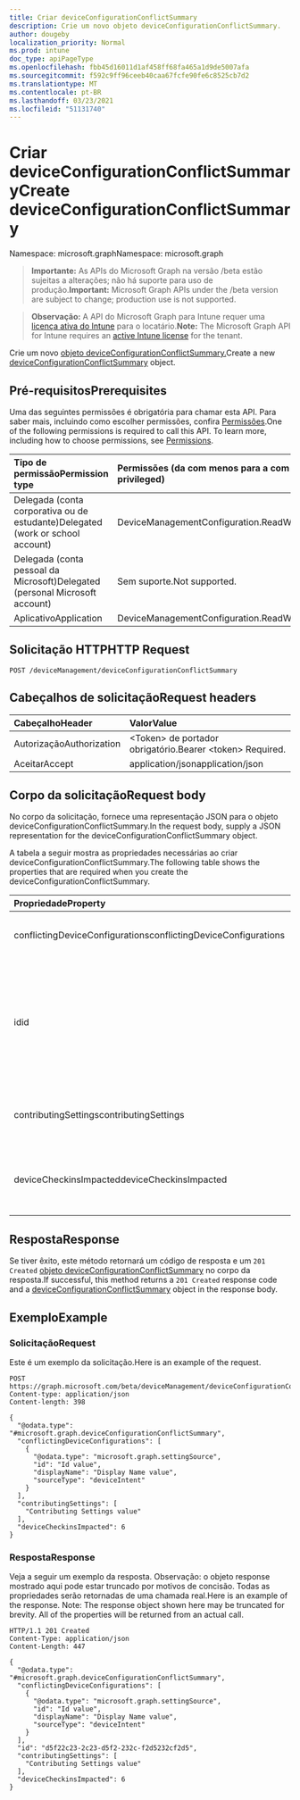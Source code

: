 ```yaml
---
title: Criar deviceConfigurationConflictSummary
description: Crie um novo objeto deviceConfigurationConflictSummary.
author: dougeby
localization_priority: Normal
ms.prod: intune
doc_type: apiPageType
ms.openlocfilehash: fbb45d16011d1af458ff68fa465a1d9de5007afa
ms.sourcegitcommit: f592c9ff96ceeb40caa67fcfe90fe6c8525cb7d2
ms.translationtype: MT
ms.contentlocale: pt-BR
ms.lasthandoff: 03/23/2021
ms.locfileid: "51131740"
---
```

# <a name="create-deviceconfigurationconflictsummary"></a><span data-ttu-id="357ce-103">Criar deviceConfigurationConflictSummary</span><span class="sxs-lookup"><span data-stu-id="357ce-103">Create deviceConfigurationConflictSummary</span></span>

<span data-ttu-id="357ce-104">Namespace: microsoft.graph</span><span class="sxs-lookup"><span data-stu-id="357ce-104">Namespace: microsoft.graph</span></span>

> <span data-ttu-id="357ce-105">**Importante:** As APIs do Microsoft Graph na versão /beta estão sujeitas a alterações; não há suporte para uso de produção.</span><span class="sxs-lookup"><span data-stu-id="357ce-105">**Important:** Microsoft Graph APIs under the /beta version are subject to change; production use is not supported.</span></span>

> <span data-ttu-id="357ce-106">**Observação:** A API do Microsoft Graph para Intune requer uma [licença ativa do Intune](https://go.microsoft.com/fwlink/?linkid=839381) para o locatário.</span><span class="sxs-lookup"><span data-stu-id="357ce-106">**Note:** The Microsoft Graph API for Intune requires an [active Intune license](https://go.microsoft.com/fwlink/?linkid=839381) for the tenant.</span></span>

<span data-ttu-id="357ce-107">Crie um novo [objeto deviceConfigurationConflictSummary.](../resources/intune-deviceconfig-deviceconfigurationconflictsummary.md)</span><span class="sxs-lookup"><span data-stu-id="357ce-107">Create a new [deviceConfigurationConflictSummary](../resources/intune-deviceconfig-deviceconfigurationconflictsummary.md) object.</span></span>

## <a name="prerequisites"></a><span data-ttu-id="357ce-108">Pré-requisitos</span><span class="sxs-lookup"><span data-stu-id="357ce-108">Prerequisites</span></span>
<span data-ttu-id="357ce-p101">Uma das seguintes permissões é obrigatória para chamar esta API. Para saber mais, incluindo como escolher permissões, confira [Permissões](/graph/permissions-reference).</span><span class="sxs-lookup"><span data-stu-id="357ce-p101">One of the following permissions is required to call this API. To learn more, including how to choose permissions, see [Permissions](/graph/permissions-reference).</span></span>

|<span data-ttu-id="357ce-111">Tipo de permissão</span><span class="sxs-lookup"><span data-stu-id="357ce-111">Permission type</span></span>|<span data-ttu-id="357ce-112">Permissões (da com menos para a com mais privilégios)</span><span class="sxs-lookup"><span data-stu-id="357ce-112">Permissions (from least to most privileged)</span></span>|
|:---|:---|
|<span data-ttu-id="357ce-113">Delegada (conta corporativa ou de estudante)</span><span class="sxs-lookup"><span data-stu-id="357ce-113">Delegated (work or school account)</span></span>|<span data-ttu-id="357ce-114">DeviceManagementConfiguration.ReadWrite.All</span><span class="sxs-lookup"><span data-stu-id="357ce-114">DeviceManagementConfiguration.ReadWrite.All</span></span>|
|<span data-ttu-id="357ce-115">Delegada (conta pessoal da Microsoft)</span><span class="sxs-lookup"><span data-stu-id="357ce-115">Delegated (personal Microsoft account)</span></span>|<span data-ttu-id="357ce-116">Sem suporte.</span><span class="sxs-lookup"><span data-stu-id="357ce-116">Not supported.</span></span>|
|<span data-ttu-id="357ce-117">Aplicativo</span><span class="sxs-lookup"><span data-stu-id="357ce-117">Application</span></span>|<span data-ttu-id="357ce-118">DeviceManagementConfiguration.ReadWrite.All</span><span class="sxs-lookup"><span data-stu-id="357ce-118">DeviceManagementConfiguration.ReadWrite.All</span></span>|

## <a name="http-request"></a><span data-ttu-id="357ce-119">Solicitação HTTP</span><span class="sxs-lookup"><span data-stu-id="357ce-119">HTTP Request</span></span>
<!-- {
  "blockType": "ignored"
}
-->
``` http
POST /deviceManagement/deviceConfigurationConflictSummary
```

## <a name="request-headers"></a><span data-ttu-id="357ce-120">Cabeçalhos de solicitação</span><span class="sxs-lookup"><span data-stu-id="357ce-120">Request headers</span></span>
|<span data-ttu-id="357ce-121">Cabeçalho</span><span class="sxs-lookup"><span data-stu-id="357ce-121">Header</span></span>|<span data-ttu-id="357ce-122">Valor</span><span class="sxs-lookup"><span data-stu-id="357ce-122">Value</span></span>|
|:---|:---|
|<span data-ttu-id="357ce-123">Autorização</span><span class="sxs-lookup"><span data-stu-id="357ce-123">Authorization</span></span>|<span data-ttu-id="357ce-124">&lt;Token&gt; de portador obrigatório.</span><span class="sxs-lookup"><span data-stu-id="357ce-124">Bearer &lt;token&gt; Required.</span></span>|
|<span data-ttu-id="357ce-125">Aceitar</span><span class="sxs-lookup"><span data-stu-id="357ce-125">Accept</span></span>|<span data-ttu-id="357ce-126">application/json</span><span class="sxs-lookup"><span data-stu-id="357ce-126">application/json</span></span>|

## <a name="request-body"></a><span data-ttu-id="357ce-127">Corpo da solicitação</span><span class="sxs-lookup"><span data-stu-id="357ce-127">Request body</span></span>
<span data-ttu-id="357ce-128">No corpo da solicitação, fornece uma representação JSON para o objeto deviceConfigurationConflictSummary.</span><span class="sxs-lookup"><span data-stu-id="357ce-128">In the request body, supply a JSON representation for the deviceConfigurationConflictSummary object.</span></span>

<span data-ttu-id="357ce-129">A tabela a seguir mostra as propriedades necessárias ao criar deviceConfigurationConflictSummary.</span><span class="sxs-lookup"><span data-stu-id="357ce-129">The following table shows the properties that are required when you create the deviceConfigurationConflictSummary.</span></span>

|<span data-ttu-id="357ce-130">Propriedade</span><span class="sxs-lookup"><span data-stu-id="357ce-130">Property</span></span>|<span data-ttu-id="357ce-131">Tipo</span><span class="sxs-lookup"><span data-stu-id="357ce-131">Type</span></span>|<span data-ttu-id="357ce-132">Descrição</span><span class="sxs-lookup"><span data-stu-id="357ce-132">Description</span></span>|
|:---|:---|:---|
|<span data-ttu-id="357ce-133">conflictingDeviceConfigurations</span><span class="sxs-lookup"><span data-stu-id="357ce-133">conflictingDeviceConfigurations</span></span>|<span data-ttu-id="357ce-134">Conjunto [settingSource](../resources/intune-deviceconfig-settingsource.md)</span><span class="sxs-lookup"><span data-stu-id="357ce-134">[settingSource](../resources/intune-deviceconfig-settingsource.md) collection</span></span>|<span data-ttu-id="357ce-135">O conjunto de políticas em conflito com a configuração determinada</span><span class="sxs-lookup"><span data-stu-id="357ce-135">The set of policies in conflict with the given setting</span></span>|
|<span data-ttu-id="357ce-136">id</span><span class="sxs-lookup"><span data-stu-id="357ce-136">id</span></span>|<span data-ttu-id="357ce-137">Cadeia de caracteres</span><span class="sxs-lookup"><span data-stu-id="357ce-137">String</span></span>|<span data-ttu-id="357ce-138">A id desse conjunto de políticas conflitantes.</span><span class="sxs-lookup"><span data-stu-id="357ce-138">The id for this set of conflicting policies.</span></span> <span data-ttu-id="357ce-139">Esta id é a ids de todas as políticas em ConflictingDeviceConfigurations em ordem lexicographical separada por sublinhados.</span><span class="sxs-lookup"><span data-stu-id="357ce-139">This id is the ids of all the policies in ConflictingDeviceConfigurations in lexicographical order separated by underscores.</span></span>|
|<span data-ttu-id="357ce-140">contributingSettings</span><span class="sxs-lookup"><span data-stu-id="357ce-140">contributingSettings</span></span>|<span data-ttu-id="357ce-141">Coleção de cadeias de caracteres</span><span class="sxs-lookup"><span data-stu-id="357ce-141">String collection</span></span>|<span data-ttu-id="357ce-142">O conjunto de configurações em conflito com as políticas determinadas</span><span class="sxs-lookup"><span data-stu-id="357ce-142">The set of settings in conflict with the given policies</span></span>|
|<span data-ttu-id="357ce-143">deviceCheckinsImpacted</span><span class="sxs-lookup"><span data-stu-id="357ce-143">deviceCheckinsImpacted</span></span>|<span data-ttu-id="357ce-144">Int32</span><span class="sxs-lookup"><span data-stu-id="357ce-144">Int32</span></span>|<span data-ttu-id="357ce-145">A contagem de checkins afetados pelas políticas e configurações conflitantes</span><span class="sxs-lookup"><span data-stu-id="357ce-145">The count of checkins impacted by the conflicting policies and settings</span></span>|



## <a name="response"></a><span data-ttu-id="357ce-146">Resposta</span><span class="sxs-lookup"><span data-stu-id="357ce-146">Response</span></span>
<span data-ttu-id="357ce-147">Se tiver êxito, este método retornará um código de resposta e um `201 Created` [objeto deviceConfigurationConflictSummary](../resources/intune-deviceconfig-deviceconfigurationconflictsummary.md) no corpo da resposta.</span><span class="sxs-lookup"><span data-stu-id="357ce-147">If successful, this method returns a `201 Created` response code and a [deviceConfigurationConflictSummary](../resources/intune-deviceconfig-deviceconfigurationconflictsummary.md) object in the response body.</span></span>

## <a name="example"></a><span data-ttu-id="357ce-148">Exemplo</span><span class="sxs-lookup"><span data-stu-id="357ce-148">Example</span></span>

### <a name="request"></a><span data-ttu-id="357ce-149">Solicitação</span><span class="sxs-lookup"><span data-stu-id="357ce-149">Request</span></span>
<span data-ttu-id="357ce-150">Este é um exemplo da solicitação.</span><span class="sxs-lookup"><span data-stu-id="357ce-150">Here is an example of the request.</span></span>
``` http
POST https://graph.microsoft.com/beta/deviceManagement/deviceConfigurationConflictSummary
Content-type: application/json
Content-length: 398

{
  "@odata.type": "#microsoft.graph.deviceConfigurationConflictSummary",
  "conflictingDeviceConfigurations": [
    {
      "@odata.type": "microsoft.graph.settingSource",
      "id": "Id value",
      "displayName": "Display Name value",
      "sourceType": "deviceIntent"
    }
  ],
  "contributingSettings": [
    "Contributing Settings value"
  ],
  "deviceCheckinsImpacted": 6
}
```

### <a name="response"></a><span data-ttu-id="357ce-151">Resposta</span><span class="sxs-lookup"><span data-stu-id="357ce-151">Response</span></span>
<span data-ttu-id="357ce-p103">Veja a seguir um exemplo da resposta. Observação: o objeto response mostrado aqui pode estar truncado por motivos de concisão. Todas as propriedades serão retornadas de uma chamada real.</span><span class="sxs-lookup"><span data-stu-id="357ce-p103">Here is an example of the response. Note: The response object shown here may be truncated for brevity. All of the properties will be returned from an actual call.</span></span>
``` http
HTTP/1.1 201 Created
Content-Type: application/json
Content-Length: 447

{
  "@odata.type": "#microsoft.graph.deviceConfigurationConflictSummary",
  "conflictingDeviceConfigurations": [
    {
      "@odata.type": "microsoft.graph.settingSource",
      "id": "Id value",
      "displayName": "Display Name value",
      "sourceType": "deviceIntent"
    }
  ],
  "id": "d5f22c23-2c23-d5f2-232c-f2d5232cf2d5",
  "contributingSettings": [
    "Contributing Settings value"
  ],
  "deviceCheckinsImpacted": 6
}
```




